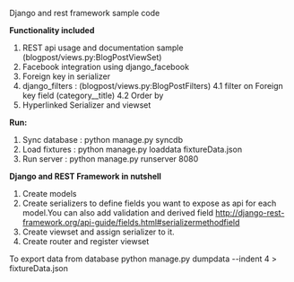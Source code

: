 Django and rest framework sample code

**Functionality included**
1. REST api usage and documentation sample (blogpost/views.py:BlogPostViewSet)
2. Facebook integration using django_facebook
3. Foreign key in serializer 
4. django_filters : (blogpost/views.py:BlogPostFilters)
4.1 filter on Foreign key field (category__title)
4.2 Order by 
5. Hyperlinked Serializer and viewset

**Run:**

1. Sync database : python manage.py syncdb
2. Load fixtures : python manage.py loaddata  fixtureData.json
3. Run server    : python manage.py runserver 8080


**Django and REST Framework in nutshell**
1. Create models
2. Create serializers to define fields you want to expose as api for each model.You can also add validation and derived field <http://django-rest-framework.org/api-guide/fields.html#serializermethodfield>
3. Create viewset and assign  serializer to it.
4. Create router and  register viewset 

To export data from database
python manage.py dumpdata --indent 4 > fixtureData.json
